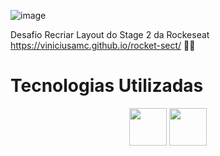 ![image](https://user-images.githubusercontent.com/92201792/179861515-fa22f3f6-fc6f-4740-8cba-210c6984da6e.png)

Desafio Recriar Layout do Stage 2 da Rockeseat https://viniciusamc.github.io/rocket-sect/ 💜🚀

##

<h1>
  Tecnologias Utilizadas
</h1>

<div align="center">
    <img height="60em" widght="60em" src="https://img.shields.io/badge/HTML5-E34F26?style=for-the-badge&logo=html5&logoColor=white">
    <img height="60em" widght="60em" src="https://img.shields.io/badge/CSS3-1572B6?style=for-the-badge&logo=css3&logoColor=white">
    
</div>

